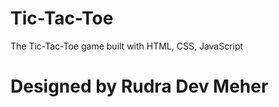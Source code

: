 # Tic-Tac-Toe

The Tic-Tac-Toe game built with HTML, CSS, JavaScript

# Designed by Rudra Dev Meher
